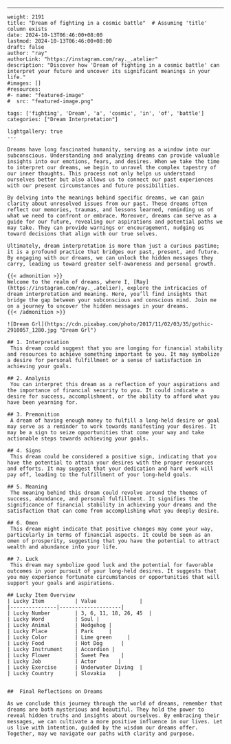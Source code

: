---
    weight: 2191
    title: "Dream of fighting in a cosmic battle"  # Assuming 'title' column exists
    date: 2024-10-13T06:46:00+08:00
    lastmod: 2024-10-13T06:46:00+08:00
    draft: false
    author: "ray"
    authorLink: "https://instagram.com/ray._.atelier"
    description: "Discover how 'Dream of fighting in a cosmic battle' can interpret your future and uncover its significant meanings in your life."
    #images: []
    #resources:
    #- name: "featured-image"
    #  src: "featured-image.png"
    
    tags: ['fighting', 'Dream', 'a', 'cosmic', 'in', 'of', 'battle']
    categories: ["Dream Interpretation"]
    
    lightgallery: true
    ---
    
    Dreams have long fascinated humanity, serving as a window into our subconscious. Understanding and analyzing dreams can provide valuable insights into our emotions, fears, and desires. When we take the time to interpret our dreams, we begin to unravel the complex tapestry of our inner thoughts. This process not only helps us understand ourselves better but also allows us to connect our past experiences with our present circumstances and future possibilities.
    
    By delving into the meanings behind specific dreams, we can gain clarity about unresolved issues from our past. These dreams often reflect our memories, traumas, and lessons learned, reminding us of what we need to confront or embrace. Moreover, dreams can serve as a guide for our future, revealing our aspirations and potential paths we may take. They can provide warnings or encouragement, nudging us toward decisions that align with our true selves.
    
    Ultimately, dream interpretation is more than just a curious pastime; it is a profound practice that bridges our past, present, and future. By engaging with our dreams, we can unlock the hidden messages they carry, leading us toward greater self-awareness and personal growth.
    
    {{< admonition >}}
    Welcome to the realm of dreams, where I, [Ray](https://instagram.com/ray._.atelier), explore the intricacies of dream interpretation and meaning. Here, you’ll find insights that bridge the gap between your subconscious and conscious mind. Join me on a journey to uncover the hidden messages in your dreams.
    {{< /admonition >}}
    
    ![Dream Grl](https://cdn.pixabay.com/photo/2017/11/02/03/35/gothic-2910057_1280.jpg "Dream Grl")
    
    ## 1. Interpretation
     This dream could suggest that you are longing for financial stability and resources to achieve something important to you. It may symbolize a desire for personal fulfillment or a sense of satisfaction in achieving your goals.
    
    ## 2. Analysis
     You can interpret this dream as a reflection of your aspirations and the importance of financial security to you. It could indicate a desire for success, accomplishment, or the ability to afford what you have been yearning for.
    
    ## 3. Premonition
     A dream of having enough money to fulfill a long-held desire or goal may serve as a reminder to work towards manifesting your desires. It may be a sign to seize opportunities that come your way and take actionable steps towards achieving your goals.
    
    ## 4. Signs
     This dream could be considered a positive sign, indicating that you have the potential to attain your desires with the proper resources and efforts. It may suggest that your dedication and hard work will pay off, leading to the fulfillment of your long-held goals.
    
    ## 5. Meaning
     The meaning behind this dream could revolve around the themes of success, abundance, and personal fulfillment. It signifies the significance of financial stability in achieving your dreams and the satisfaction that can come from accomplishing what you deeply desire.
    
    ## 6. Omen
     This dream might indicate that positive changes may come your way, particularly in terms of financial aspects. It could be seen as an omen of prosperity, suggesting that you have the potential to attract wealth and abundance into your life.
    
    ## 7. Luck
     This dream may symbolize good luck and the potential for favorable outcomes in your pursuit of your long-held desires. It suggests that you may experience fortunate circumstances or opportunities that will support your goals and aspirations.
    
    ## Lucky Item Overview
    | Lucky Item          | Value              |
    |---------------|--------------------|
    | Lucky Number        | 3, 6, 11, 18, 26, 45  |
    | Lucky Word          | Soul |
    | Lucky Animal        | Hedgehog |
    | Lucky Place         | Park     |
    | Lucky Color         | Lime green     |
    | Lucky Food          | Hot Dog      |
    | Lucky Instrument    | Accordion |
    | Lucky Flower        | Sweet Pea    |
    | Lucky Job           | Actor       |
    | Lucky Exercise      | Underwater Diving  |
    | Lucky Country       | Slovakia    |
    
    
    ##  Final Reflections on Dreams
    
    As we conclude this journey through the world of dreams, remember that dreams are both mysterious and beautiful. They hold the power to reveal hidden truths and insights about ourselves. By embracing their messages, we can cultivate a more positive influence in our lives. Let us live with intention, guided by the wisdom our dreams offer. Together, may we navigate our paths with clarity and purpose.
    